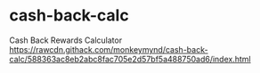 # cash-back-calc
Cash Back Rewards Calculator
https://rawcdn.githack.com/monkeymynd/cash-back-calc/588363ac8eb2abc8fac705e2d57bf5a488750ad6/index.html
